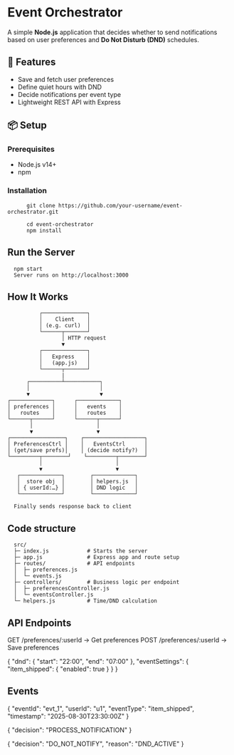 # Event Orchestrator

A simple **Node.js** application that decides whether to send notifications based on user preferences and **Do Not Disturb (DND)** schedules.

## 🚀 Features
- Save and fetch user preferences
- Define quiet hours with DND
- Decide notifications per event type
- Lightweight REST API with Express

## 📦 Setup

### Prerequisites
- Node.js v14+
- npm

### Installation

          git clone https://github.com/your-username/event-orchestrator.git

          cd event-orchestrator
          npm install

## Run the Server
      npm start
      Server runs on http://localhost:3000


## How It Works 

              ┌──────────────┐
              │    Client    │
              │ (e.g. curl)  │
              └──────┬───────┘
                     │ HTTP request
                     ▼
              ┌──────────────┐
              │   Express    │
              │   (app.js)   │
              └──────┬───────┘
                     |  
          ┌──────────┴───────────┐
          │                      │
          ▼                      ▼
    ┌─────────────┐      ┌─────────────┐
    │ preferences │      │   events    │
    │   routes    │      │   routes    │
    └──────┬──────┘      └──────┬──────┘
           │                    │
           ▼                    ▼
    ┌─────────────────┐    ┌───────────────────┐
    │ PreferencesCtrl │    │   EventsCtrl      │
    │ (get/save prefs)│    │ (decide notify?)  │
    └─────────┬────────┘    └─────────┬────────┘
              │                       │
              ▼                       ▼
       ┌─────────────┐        ┌─────────────┐
       │  store obj  │        │ helpers.js  │
       │ { userId:…} │        │ DND logic   │
       └─────────────┘        └─────────────┘

      Finally sends response back to client




## Code structure

      src/
      ├─ index.js            # Starts the server
      ├─ app.js              # Express app and route setup
      ├─ routes/             # API endpoints
      │  ├─ preferences.js
      │  └─ events.js
      ├─ controllers/        # Business logic per endpoint
      │  ├─ preferencesController.js
      │  └─ eventsController.js
      └─ helpers.js          # Time/DND calculation

## API Endpoints

GET /preferences/:userId → Get preferences
POST /preferences/:userId → Save preferences


{
  "dnd": { "start": "22:00", "end": "07:00" },
  "eventSettings": { "item_shipped": { "enabled": true } }
}

## Events

{
  "eventId": "evt_1",
  "userId": "u1",
  "eventType": "item_shipped",
  "timestamp": "2025-08-30T23:30:00Z"
}

{ "decision": "PROCESS_NOTIFICATION" }

{ "decision": "DO_NOT_NOTIFY", "reason": "DND_ACTIVE" }







